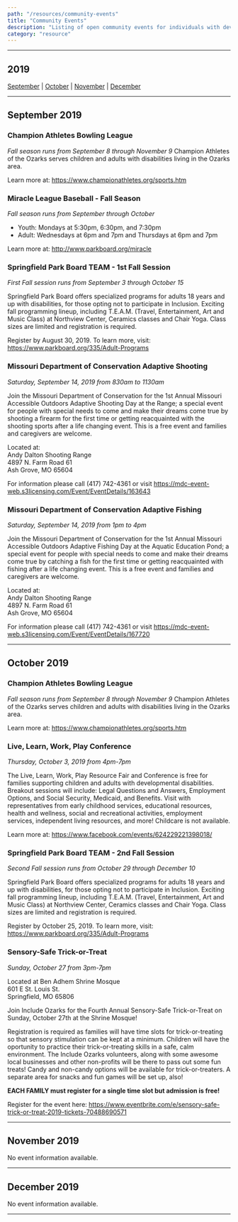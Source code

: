 ```yaml
---
path: "/resources/community-events"
title: "Community Events"
description: "Listing of open community events for individuals with developmental disabilities and their families. Events are located within and around Webster County."
category: "resource"
---
```


---

## 2019

[September](#september-2019) | [October](#october-2019) | [November](#november-2019) | [December](#december-2019)

---

## September 2019

### Champion Athletes Bowling League

_Fall season runs from September 8 through November 9_
Champion Athletes of the Ozarks serves children and adults with disabilities living in the Ozarks area.

Learn more at: https://www.championathletes.org/sports.htm

### Miracle League Baseball - Fall Season

_Fall season runs from September through October_

- Youth: Mondays at 5:30pm, 6:30pm, and 7:30pm
- Adult: Wednesdays at 6pm and 7pm and Thursdays at 6pm and 7pm

Learn more at: http://www.parkboard.org/miracle

### Springfield Park Board TEAM - 1st Fall Session

_First Fall session runs from September 3 through October 15_

Springfield Park Board offers specialized programs for adults 18 years and up with disabilities, for those opting not to participate in Inclusion. Exciting fall programming lineup, including T.E.A.M. (Travel, Entertainment, Art and Music Class) at Northview Center, Ceramics classes and Chair Yoga. Class sizes are limited and registration is required.

Register by August 30, 2019. To learn more, visit: https://www.parkboard.org/335/Adult-Programs

### Missouri Department of Conservation Adaptive Shooting

_Saturday, September 14, 2019 from 830am to 1130am_

Join the Missouri Department of Conservation for the 1st Annual Missouri Accessible Outdoors Adaptive Shooting Day at the Range; a special event for people with special needs to come and make their dreams come true by shooting a firearm for the first time or getting reacquainted with the shooting sports after a life changing event. This is a free event and families and caregivers are welcome.

Located at:  
Andy Dalton Shooting Range  
4897 N. Farm Road 61  
Ash Grove, MO 65604

For information please call (417) 742-4361 or visit https://mdc-event-web.s3licensing.com/Event/EventDetails/163643

### Missouri Department of Conservation Adaptive Fishing

_Saturday, September 14, 2019 from 1pm to 4pm_

Join the Missouri Department of Conservation for the 1st Annual Missouri Accessible Outdoors Adaptive Fishing Day at the Aquatic Education Pond; a special event for people with special needs to come and make their dreams come true by catching a fish for the first time or getting reacquainted with fishing after a life changing event. This is a free event and families and caregivers are welcome.

Located at:  
Andy Dalton Shooting Range  
4897 N. Farm Road 61  
Ash Grove, MO 65604

For information please call (417) 742-4361 or visit https://mdc-event-web.s3licensing.com/Event/EventDetails/167720

---

## October 2019

### Champion Athletes Bowling League

_Fall season runs from September 8 through November 9_
Champion Athletes of the Ozarks serves children and adults with disabilities living in the Ozarks area.

Learn more at: https://www.championathletes.org/sports.htm

### Live, Learn, Work, Play Conference

_Thursday, October 3, 2019 from 4pm-7pm_

The Live, Learn, Work, Play Resource Fair and Conference is free for families supporting children and adults with developmental disabilities. Breakout sessions will include: Legal Questions and Answers, Employment Options, and Social Security, Medicaid, and Benefits. Visit with representatives from early childhood services, educational resources, health and wellness, social and recreational activities, employment services, independent living resources, and more! Childcare is not available.

Learn more at: https://www.facebook.com/events/624229221398018/

### Springfield Park Board TEAM - 2nd Fall Session

_Second Fall session runs from October 29 through December 10_

Springfield Park Board offers specialized programs for adults 18 years and up with disabilities, for those opting not to participate in Inclusion. Exciting fall programming lineup, including T.E.A.M. (Travel, Entertainment, Art and Music Class) at Northview Center, Ceramics classes and Chair Yoga. Class sizes are limited and registration is required.

Register by October 25, 2019. To learn more, visit: https://www.parkboard.org/335/Adult-Programs

### Sensory-Safe Trick-or-Treat

_Sunday, October 27 from 3pm-7pm_

Located at Ben Adhem Shrine Mosque  
601 E St. Louis St.  
Springfield, MO 65806

Join Include Ozarks for the Fourth Annual Sensory-Safe Trick-or-Treat on Sunday, October 27th at the Shrine Mosque!

Registration is required as families will have time slots for trick-or-treating so that sensory stimulation can be kept at a minimum. Children will have the oportunity to practice their trick-or-treating skills in a safe, calm environment. The Include Ozarks volunteers, along with some awesome local businesses and other non-profits will be there to pass out some fun treats! Candy and non-candy options will be available for trick-or-treaters. A separate area for snacks and fun games will be set up, also!

**EACH FAMILY must register for a single time slot but admission is free!**

Register for the event here: https://www.eventbrite.com/e/sensory-safe-trick-or-treat-2019-tickets-70488690571

---

## November 2019

No event information available.

---

## December 2019

No event information available.

---
